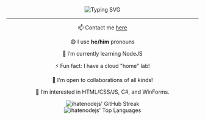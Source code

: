 <div align="center">
  <img src="https://readme-typing-svg.demolab.com?font=Fira+Code&duration=3000&pause=250&color=5F27F7&center=true&vCenter=true&width=435&lines=hey+there!;im+aidan;i+dont+really+hate+nodejs;i+really+love+ejs;check+out+my+website;aidxn.fun" alt="Typing SVG" />
  <hr>

📫 Contact me [here](https://aidxn.fun/contact)

😄 I use **he/him** pronouns

🌱 I’m currently learning NodeJS

⚡ Fun fact: I have a cloud "home" lab!

💞️ I'm open to collaborations of all kinds!

👀 I’m interested in HTML/CSS/JS, C#, and WinForms.

  <img src="https://github-readme-streak-stats.herokuapp.com/?user=ihatenodejs&theme=radical&border=7F3FBF&background=0D1117" alt="ihatenodejs' GitHub Streak" />
  <br>
  <img src="https://github-readme-stats.vercel.app/api/top-langs/?username=ihatenodejs&layout=compact" alt="ihatenodejs' Top Languages" />
</div>
